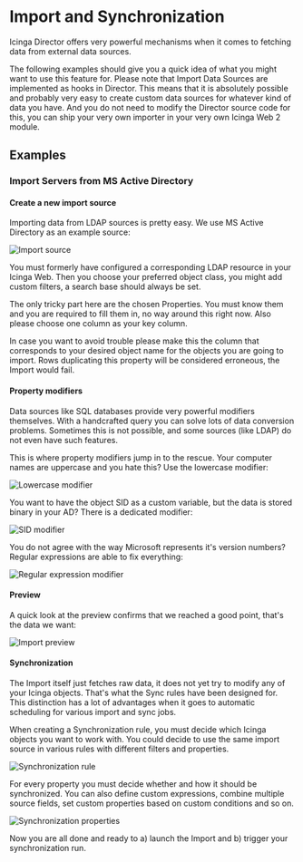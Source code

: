 <a id="Import-and-Sync"></a>Import and Synchronization
======================================================

Icinga Director offers very powerful mechanisms when it comes to fetching data
from external data sources.

The following examples should give you a quick idea of what you might want to
use this feature for. Please note that Import Data Sources are implemented as
hooks in Director. This means that it is absolutely possible and probably very
easy to create custom data sources for whatever kind of data you have. And you
do not need to modify the Director source code for this, you can ship your very
own importer in your very own Icinga Web 2 module.

Examples
--------

### Import Servers from MS Active Directory

#### Create a new import source

Importing data from LDAP sources is pretty easy. We use MS Active Directory
as an example source:

![Import source](screenshot/director/08_import-and-sync/081_director_import_source.png)

You must formerly have configured a corresponding LDAP resource in your Icinga Web.
Then you choose your preferred object class, you might add custom filters, a search
base should always be set.

The only tricky part here are the chosen Properties. You must know them and you
are required to fill them in, no way around this right now. Also please choose one
column as your key column.

In case you want to avoid trouble please make this the column that corresponds to
your desired object name for the objects you are going to import. Rows duplicating
this property will be considered erroneous, the Import would fail.

#### Property modifiers

Data sources like SQL databases provide very powerful modifiers themselves. With a
handcrafted query you can solve lots of data conversion problems. Sometimes this is
not possible, and some sources (like LDAP) do not even have such features.

This is where property modifiers jump in to the rescue. Your computer names are
uppercase and you hate this? Use the lowercase modifier:

![Lowercase modifier](screenshot/director/08_import-and-sync/082_director_import_modifier_lowercase.png)

You want to have the object SID as a custom variable, but the data is stored
binary in your AD? There is a dedicated modifier:

![SID modifier](screenshot/director/08_import-and-sync/083_director_import_modifier_sid.png)

You do not agree with the way Microsoft represents it's version numbers? Regular
expressions are able to fix everything:

![Regular expression modifier](screenshot/director/08_import-and-sync/084_director_import_modifier_regex.png)

#### Preview

A quick look at the preview confirms that we reached a good point, that's the data
we want:

![Import preview](screenshot/director/08_import-and-sync/085_director_import_preview.png)

#### Synchronization

The Import itself just fetches raw data, it does not yet try to modify any of your
Icinga objects. That's what the Sync rules have been designed for. This distinction
has a lot of advantages when it goes to automatic scheduling for various import and
sync jobs.

When creating a Synchronization rule, you must decide which Icinga objects you want
to work with. You could decide to use the same import source in various rules with
different filters and properties.

![Synchronization rule](screenshot/director/08_import-and-sync/086_director_sync_rule_ad_hosts.png)

For every property you must decide whether and how it should be synchronized. You
can also define custom expressions, combine multiple source fields, set custom
properties based on custom conditions and so on.

![Synchronization properties](screenshot/director/08_import-and-sync/087_director_sync_properties_ad_host.png)

Now you are all done and ready to a) launch the Import and b) trigger your synchronization
run.


